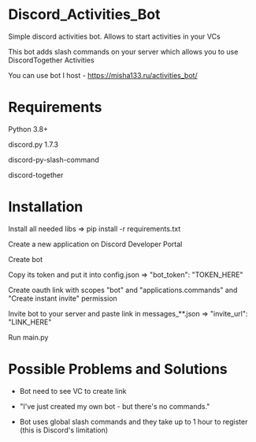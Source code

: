 # Discord_Activities_Bot
Simple discord activities bot. Allows to start activities in your VCs

This bot adds slash commands on your server which allows you to use DiscordTogether Activities

You can use bot I host - https://misha133.ru/activities_bot/

# Requirements 
Python 3.8+

discord.py 1.7.3

discord-py-slash-command

discord-together

# Installation
Install all needed libs => pip install -r requirements.txt

Create a new application on Discord Developer Portal

Create bot

Copy its token and put it into config.json => "bot_token": "TOKEN_HERE"

Create oauth link with scopes "bot" and "applications.commands" and "Create instant invite" permission

Invite bot to your server and paste link in messages_**.json => "invite_url": "LINK_HERE"

Run main.py


# Possible Problems and Solutions

- Bot need to see VC to create link

- "I've just created my own bot - but there's no commands."
- Bot uses global slash commands and they take up to 1 hour to register (this is Discord's limitation)
